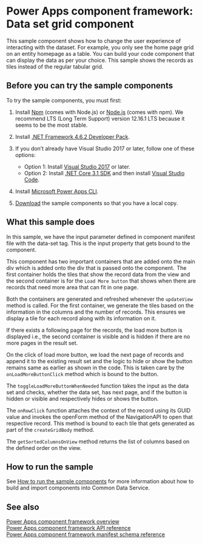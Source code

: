# Power Apps component framework: Data set grid component

This sample component shows how to change the user experience of interacting with the dataset. For example, you only see the home page grid on an entity homepage as a table. You can build your code component that can display the data as per your choice. This sample shows the records as tiles instead of the regular tabular grid.

## Before you can try the sample components

To try the sample components, you must first:

1. Install [Npm](https://www.npmjs.com/get-npm) (comes with Node.js) or [Node.js](https://nodejs.org/en/) (comes with npm). We recommend LTS (Long Term Support) version 12.16.1 LTS because it seems to be the most stable.

1. Install [.NET Framework 4.6.2 Developer Pack](https://dotnet.microsoft.com/download/dotnet-framework/net462). 

1. If you don’t already have Visual Studio 2017 or later, follow one of these options:
   - Option 1: Install [Visual Studio 2017](https://docs.microsoft.com/visualstudio/install/install-visual-studio?view=vs-2017) or later.
   - Option 2: Install [.NET Core 3.1 SDK](https://dotnet.microsoft.com/download/dotnet-core/3.1) and then install [Visual Studio Code](https://code.visualstudio.com/Download).

1. Install [Microsoft Power Apps CLI](https://aka.ms/PowerAppsCLI).
1. [Download](https://github.com/microsoft/PowerApps-Samples/tree/master/component-framework) the sample components so that you have a local copy.

## What this sample does

In this sample, we have the input parameter defined in component manifest file with the data-set tag. This is the input property that gets bound to the component. 

This component has two important containers that are added onto the main div which is added onto the div that is passed onto the component.  The first container holds the tiles that show the record data from the view and the second container is for the `Load More button` that shows when there are records that need more area that can fit in one page.

Both the containers are generated and refreshed whenever the `updateView` method is called. For the first container, we generate the tiles based on the information in the columns and the number of records. This ensures we display a tile for each record along with its information on it.

If there exists a following page for the records, the load more button is displayed i.e., the second container is visible and is hidden if there are no more pages in the result set. 

On the click of load more button, we load the next page of records and append it to the existing result set and the logic to hide or show the button remains same as earlier as shown in the code. This is taken care by the `onLoadMoreButtonClick` method which is bound to the button.

The `toggleLoadMoreButtonWhenNeeded` function takes the input as the data set and checks, whether the data set, has next page, and if the button is hidden or visible and respectively hides or shows the button. 

The `onRowClick` function attaches the context of the record using its GUID value and invokes the openForm method of the NavigationAPI to open that respective record. This method is bound to each tile that gets generated as part of the `createGridBody` method.

The `getSortedColumnsOnView` method returns the list of columns based on the defined order on the view.

## How to run the sample

See [How to run the sample components](https://github.com/microsoft/PowerApps-Samples/blob/master/component-framework/README.md) for more information about how to build and import components into Common Data Service.

## See also

[Power Apps component framework overview](https://docs.microsoft.com/en-us/powerapps/developer/component-framework/overview)<br/>
[Power Apps component framework API reference](https://docs.microsoft.com/en-us/powerapps/developer/component-framework/reference/)<br/>
[Power Apps component framework manifest schema reference](https://docs.microsoft.com/en-us/powerapps/developer/component-framework/manifest-schema-reference/)
